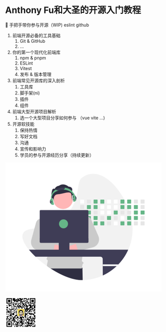 # Anthony Fu和大圣的开源入门教程

🚧 手把手带你参与开源（WIP)
eslint
github
1.  前端开源必备的工具基础
    1. Git & GitHub
    2. ...
2.  你的第一个现代化前端库
    1.  npm & pnpm
    2.  ESLint
    3.  Vitest
    4.  发布 & 版本管理
3.  前端常见开源库的深入剖析
    1.  工具库
    2.  脚手架(ni)
    3.  插件
    4.  组件
4.  前端大型开源项目解析
    1.  选一个大型项目分享如何参与 （vue vite ...)
5.  开源软技能
    1.  保持热情
    2.  写好文档
    3.  沟通
    4.  宣传和影响力
    5.  学员的参与开源经历分享（持续更新）


![](./docs/public/open-source.png)

<img src="./docs/public/wechat2.png" width="100" />
